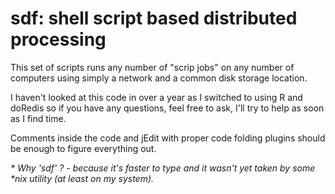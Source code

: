 sdf: shell script based distributed processing
==============================================

This set of scripts runs any number of "scrip jobs" on any number of computers
using simply a network and a common disk storage location.  

I haven't looked at this code in over a year as I switched 
to using R and doRedis so if you have any questions, feel
free to ask, I'll try to help as soon as I find time.

Comments inside the code and jEdit with proper code folding
plugins should be enough to figure everything out.

_* Why 'sdf' ? - because it's faster to type and it wasn't yet
taken by some *nix utility (at least on my system)._
